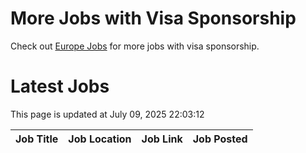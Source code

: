 # More Jobs with Visa Sponsorship

Check out [Europe Jobs](https://github.com/sureshparimi/europejobs#latest-jobs) for more jobs with visa sponsorship.

# Latest Jobs

This page is updated at July 09, 2025 22:03:12

| Job Title | Job Location | Job Link | Job Posted |
| --- | --- | --- | --- |
